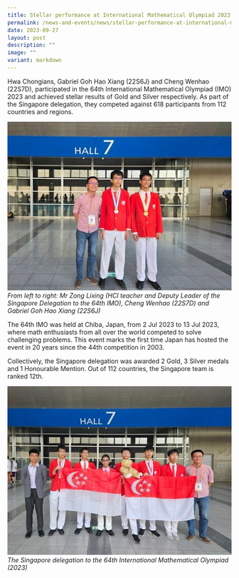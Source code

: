 ```yaml
---
title: Stellar performance at International Mathematical Olympiad 2023
permalink: /news-and-events/news/stellar-performance-at-international-mathematical-olympiad-2023/
date: 2023-09-27
layout: post
description: ""
image: ""
variant: markdown
---
```

Hwa Chongians, Gabriel Goh Hao Xiang (22S6J) and Cheng Wenhao (22S7D), participated in the 64th International Mathematical Olympiad (IMO) 2023 and achieved stellar results of Gold and Silver respectively. As part of the Singapore delegation, they competed against 618 participants from 112 countries and regions. 

![](/images/News%20and%20Events/IMO%202023%2027%20Sep%202023/IMO_23_P1.jpg)
_From left to right: Mr Zong Lixing (HCI teacher and Deputy Leader of the Singapore Delegation to the 64th IMO),_ _Cheng Wenhao (22S7D) and Gabriel Goh Hao Xiang (22S6J)_

The 64th IMO was held at Chiba, Japan, from 2 Jul 2023 to 13 Jul 2023, where math enthusiasts from all over the world competed to solve challenging problems. This event marks the first time Japan has hosted the event in 20 years since the 44th competition in 2003. 

Collectively, the Singapore delegation was awarded 2 Gold, 3 Silver medals and 1 Honourable Mention. Out of 112 countries, the Singapore team is ranked 12th.

![](/images/News%20and%20Events/IMO%202023%2027%20Sep%202023/IMO_23_P2.jpg)
_The Singapore delegation to the 64th International Mathematical Olympiad (2023)_

